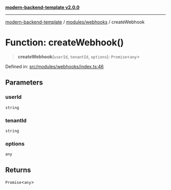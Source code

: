 [**modern-backend-template v2.0.0**](../../../README.md)

***

[modern-backend-template](../../../modules.md) / [modules/webhooks](../README.md) / createWebhook

# Function: createWebhook()

> **createWebhook**(`userId`, `tenantId`, `options`): `Promise`\<`any`\>

Defined in: [src/modules/webhooks/index.ts:46](https://github.com/maemreyo/saas-4cus-nodejs/blob/2a5b3f3aa11335dfa561e80e1feabb8e6084261e/src/modules/webhooks/index.ts#L46)

## Parameters

### userId

`string`

### tenantId

`string`

### options

`any`

## Returns

`Promise`\<`any`\>
